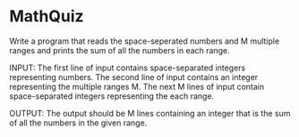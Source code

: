 # MathQuiz
Write a program that reads the space-seperated numbers and M multiple ranges and prints the sum of all the numbers in each range.

INPUT:
  The first line of input contains space-separated integers representing numbers.
  The second line of input contains an integer representing the multiple ranges M.
  The next M lines of input contain space-separated integers representing the each range.

OUTPUT:
  The output should be M lines containing an integer that is the sum of all the numbers in the given range.
